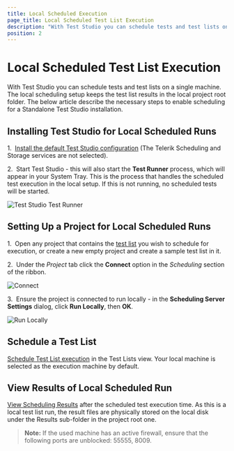 ```yaml
---
title: Local Scheduled Execution
page_title: Local Scheduled Test List Execution
description: "With Test Studio you can schedule tests and test lists on a single machine. The below article describe the necessary steps to enable scheduling for a Standalone Test Studio installation."
position: 2
---
```

# Local Scheduled Test List Execution

With Test Studio you can schedule tests and test lists on a single machine. The local scheduling setup keeps the test list results in the local project root folder. The below article describe the necessary steps to enable scheduling for a Standalone Test Studio installation.

## Installing Test Studio for Local Scheduled Runs

1.&nbsp; <a href="/getting-started/installation/install-procedure" target="_blank">Install the default Test Studio configuration</a> (The Telerik Scheduling and Storage services are not selected).

2.&nbsp; Start Test Studio - this will also start the **Test Runner** process, which will appear in your System Tray. This is the process that handles the scheduled test execution in the local setup. If this is not running, no scheduled tests will be started.

![Test Studio Test Runner][1]

## Setting Up a Project for Local Scheduled Runs

1.&nbsp; Open any project that contains the <a href="/getting-started/test-execution/test-lists-standalone" target="_blank">test list</a> you wish to schedule for execution, or create a new empty project and create a sample test list in it.

2.&nbsp; Under the _Project_ tab click the **Connect** option in the *Scheduling* section of the ribbon.

![Connect][2]

3.&nbsp; Ensure the project is connected to run locally - in the **Scheduling Server Settings** dialog, click **Run Locally**, then **OK**.

![Run Locally][3]

## Schedule a Test List

<a href="/features/scheduling-test-runs/schedule-execution" target="_blank">Schedule Test List execution</a> in the Test Lists view. Your local machine is selected as the execution machine by default.

## View Results of Local Scheduled Run

<a href="/features/scheduling-test-runs/scheduling-results" target="_blank">View Scheduling Results</a> after the scheduled test execution time. As this is a local test list run, the result files are physically stored on the local disk under the Results sub-folder in the project root one.

> **Note:** If the used machine has an active firewall, ensure that the following ports are unblocked: 55555, 8009.

[1]: /img/features/scheduling-test-runs/local-run-all-in-one/fig1.png
[2]: /img/features/scheduling-test-runs/local-run-all-in-one/fig2.png
[3]: /img/features/scheduling-test-runs/local-run-all-in-one/fig3.png